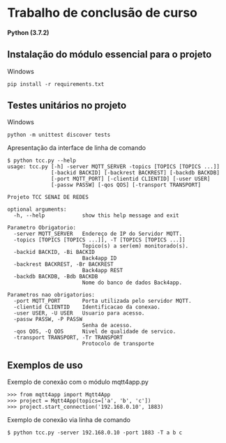 # Trabalho de conclusão de curso
#### Python (3.7.2)

## Instalação do módulo essencial para o projeto
Windows
```
pip install -r requirements.txt
```

## Testes unitários no projeto
Windows
```
python -m unittest discover tests
```

Apresentação da interface de linha de comando
```
$ python tcc.py --help
usage: tcc.py [-h] -server MQTT_SERVER -topics [TOPICS [TOPICS ...]]
              [-backid BACKID] [-backrest BACKREST] [-backdb BACKDB]
              [-port MQTT_PORT] [-clientid CLIENTID] [-user USER]
              [-passw PASSW] [-qos QOS] [-transport TRANSPORT]

Projeto TCC SENAI DE REDES

optional arguments:
  -h, --help            show this help message and exit

Parametro Obrigatorio:
  -server MQTT_SERVER   Endereço de IP do Servidor MQTT.
  -topics [TOPICS [TOPICS ...]], -T [TOPICS [TOPICS ...]]
                        Topico(s) a ser(em) monitorado(s).
  -backid BACKID, -Bi BACKID
                        Back4app ID
  -backrest BACKREST, -Br BACKREST
                        Back4app REST
  -backdb BACKDB, -Bdb BACKDB
                        Nome do banco de dados Back4app.

Parametros nao obrigatorios:
  -port MQTT_PORT       Porta utilizada pelo servidor MQTT.
  -clientid CLIENTID    Identificacao da conexao.
  -user USER, -U USER   Usuario para acesso.
  -passw PASSW, -P PASSW
                        Senha de acesso.
  -qos QOS, -Q QOS      Nivel de qualidade de servico.
  -transport TRANSPORT, -Tr TRANSPORT
                        Protocolo de transporte
```


## Exemplos de uso
Exemplo de conexão com o módulo mqtt4app.py
```
>>> from mqtt4app import Mqtt4App
>>> project = Mqtt4App(topics=['a', 'b', 'c'])
>>> project.start_connection('192.168.0.10', 1883)
```

Exemplo de conexão via linha de comando
```
$ python tcc.py -server 192.168.0.10 -port 1883 -T a b c
```
